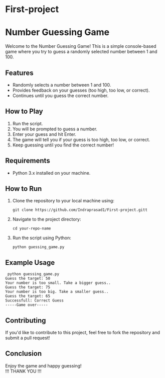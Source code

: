 # First-project
<!DOCTYPE html>
<html lang="en">
<head>
    <meta charset="UTF-8">
    <meta name="viewport" content="width=device-width, initial-scale=1.0">
</head>
<body>

<h1>Number Guessing Game</h1>

<p>Welcome to the Number Guessing Game! This is a simple console-based game where you try to guess a randomly selected number between 1 and 100.</p>

<h2>Features</h2>
<ul>
    <li>Randomly selects a number between 1 and 100.</li>
    <li>Provides feedback on your guesses (too high, too low, or correct).</li>
    <li>Continues until you guess the correct number.</li>
</ul>

<h2>How to Play</h2>
<ol>
    <li>Run the script.</li>
    <li>You will be prompted to guess a number.</li>
    <li>Enter your guess and hit Enter.</li>
    <li>The game will tell you if your guess is too high, too low, or correct.</li>
    <li>Keep guessing until you find the correct number!</li>
</ol>

<h2>Requirements</h2>
<ul>
    <li>Python 3.x installed on your machine.</li>
</ul>

<h2>How to Run</h2>
<ol>
    <li>Clone the repository to your local machine using:</li>
    <pre><code>git clone https://github.com/Indraprasad1/First-project.gitt</code></pre>
    <li>Navigate to the project directory:</li>
    <pre><code>cd your-repo-name</code></pre>
    <li>Run the script using Python:</li>
    <pre><code>python guessing_game.py</code></pre>
</ol>

<h2>Example Usage</h2>
<pre><code> python guessing_game.py
Guess the target: 50
Your number is too small. Take a bigger guess..
Guess the target: 75
Your number is too big. Take a smaller guess..
Guess the target: 65
Successfull: Correct Guess
-----Game over-----</code></pre>

<h2>Contributing</h2>
<p>If you'd like to contribute to this project, feel free to fork the repository and submit a pull request!</p>

<h2>Conclusion</h2>
<p>Enjoy the game and happy guessing! <br>!!! THANK YOU !!!</p>

</body>
</html>
